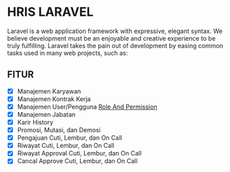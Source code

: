 # HRIS LARAVEL

Laravel is a web application framework with expressive, elegant syntax. We believe development must be an enjoyable and creative experience to be truly fulfilling. Laravel takes the pain out of development by easing common tasks used in many web projects, such as:


## FITUR
- [X] Manajemen Karyawan
- [X] Manajemen Kontrak Kerja
- [X] Manajemen User/Pengguna [Role And Permission](https://github.com/spatie/laravel-permission.git)
- [X] Manajemen Jabatan
- [X] Karir History
- [X] Promosi, Mutasi, dan Demosi
- [X] Pengajuan Cuti, Lembur, dan On Call
- [X] Riwayat Cuti, Lembur, dan On Call
- [X] Riwayat Approval Cuti, Lembur, dan On Call
- [X] Cancal Approve Cuti, Lembur, dan On Call
